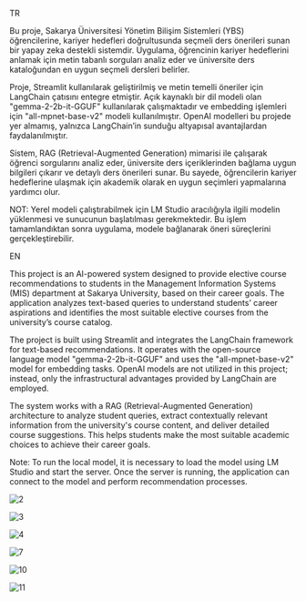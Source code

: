 TR

Bu proje, Sakarya Üniversitesi Yönetim Bilişim Sistemleri (YBS) öğrencilerine, kariyer hedefleri doğrultusunda seçmeli ders önerileri sunan bir yapay zeka destekli sistemdir. Uygulama, öğrencinin kariyer hedeflerini anlamak için metin tabanlı sorguları analiz eder ve üniversite ders kataloğundan en uygun seçmeli dersleri belirler.

Proje, Streamlit kullanılarak geliştirilmiş ve metin temelli öneriler için LangChain çatısını entegre etmiştir. Açık kaynaklı bir dil modeli olan "gemma-2-2b-it-GGUF" kullanılarak çalışmaktadır ve embedding işlemleri için "all-mpnet-base-v2" modeli kullanılmıştır. OpenAI modelleri bu projede yer almamış, yalnızca LangChain’in sunduğu altyapısal avantajlardan faydalanılmıştır.

Sistem, RAG (Retrieval-Augmented Generation) mimarisi ile çalışarak öğrenci sorgularını analiz eder, üniversite ders içeriklerinden bağlama uygun bilgileri çıkarır ve detaylı ders önerileri sunar. Bu sayede, öğrencilerin kariyer hedeflerine ulaşmak için akademik olarak en uygun seçimleri yapmalarına yardımcı olur.

NOT: Yerel modeli çalıştırabilmek için LM Studio aracılığıyla ilgili modelin yüklenmesi ve sunucunun başlatılması gerekmektedir. Bu işlem tamamlandıktan sonra uygulama, modele bağlanarak öneri süreçlerini gerçekleştirebilir.

EN

This project is an AI-powered system designed to provide elective course recommendations to students in the Management Information Systems (MIS) department at Sakarya University, based on their career goals. The application analyzes text-based queries to understand students’ career aspirations and identifies the most suitable elective courses from the university’s course catalog.

The project is built using Streamlit and integrates the LangChain framework for text-based recommendations. It operates with the open-source language model "gemma-2-2b-it-GGUF" and uses the "all-mpnet-base-v2" model for embedding tasks. OpenAI models are not utilized in this project; instead, only the infrastructural advantages provided by LangChain are employed.

The system works with a RAG (Retrieval-Augmented Generation) architecture to analyze student queries, extract contextually relevant information from the university's course content, and deliver detailed course suggestions. This helps students make the most suitable academic choices to achieve their career goals.

Note: To run the local model, it is necessary to load the model using LM Studio and start the server. Once the server is running, the application can connect to the model and perform recommendation processes.

![2](https://github.com/user-attachments/assets/0bd71241-0c66-4e84-b3a5-eb56b16fad72)

![3](https://github.com/user-attachments/assets/34e297c7-5209-46c9-bc02-ae5cf8e4808e)

![4](https://github.com/user-attachments/assets/8d8390b0-e21b-4af8-b8fc-fb3ef28ea991)

![7](https://github.com/user-attachments/assets/97191605-bc26-4fcc-b22f-c741e1437fd7)

![10](https://github.com/user-attachments/assets/04f889b6-ee5b-4207-8a49-89ddd5035fb1)

![11](https://github.com/user-attachments/assets/2695f1ef-7b69-4af7-8138-f6284a9db895)




